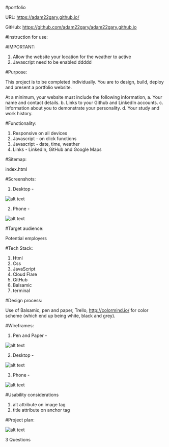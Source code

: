#portfolio

URL: https://adam22gary.github.io/

GitHub: https://github.com/adam22gary/adam22gary.github.io


#Instruction for use:

#IMPORTANT:

1. Allow the website your location for the weather to active
2. Javascript need to be enabled ddddd

#Purpose:

This project is to be completed individually.
You are to design, build, deploy and present a portfolio website.

At a minimum, your website must include the following information,
a. Your name and contact details.
b. Links to your Github and LinkedIn accounts.
c. Information about you to demonstrate your personality.
d. Your study and work history.

#Functionality:

1. Responsive on all devices
2. Javascript - on click functions
3. Javascript - date, time, weather
4. Links - LinkedIn, GitHub and Google Maps

#Sitemap:

index.html

#Screenshots:

1. Desktop - 

![alt text](https://github.com/adam22gary/adam22gary.github.io/blob/master/docs/screencapture-adam22gary-github-io-2019-03-22-13_42_31.png "screenshot desktop")

2. Phone - 

![alt text](https://github.com/adam22gary/adam22gary.github.io/blob/master/docs/screencapture-adam22gary-github-io-2019-03-22-13_45_22.png "screenshot phone")

#Target audience:

Potential employers

#Tech Stack:

1. Html
2. Css
3. JavaScript
4. Cloud Flare
5. GitHub
6. Balsamic
7. terminal

#Design process:

Use of Balsamic, pen and paper, Trello, http://colormind.io/ for color scheme (which end up being white, black and grey).

#Wireframes:

1. Pen and Paper - 

![alt text](https://github.com/adam22gary/adam22gary.github.io/blob/master/docs/penPaper.jpg "wireframe pen")

2. Desktop - 

![alt text](https://github.com/adam22gary/adam22gary.github.io/blob/master/docs/wireframes.png "wireframes desktop")

3. Phone - 

![alt text](https://github.com/adam22gary/adam22gary.github.io/blob/master/docs/wireframesSmartPhone.png "wireframes phone")

#Usability considerations

1. alt attribute on image tag
2. title attribute on anchor tag


#Project plan:

![alt text](https://github.com/adam22gary/adam22gary.github.io/blob/master/docs/screencapture-trello-b-I0NeDnUO-resume-coder-academy-2019-03-22-15_58_05.png "Trello")

3 Questions




